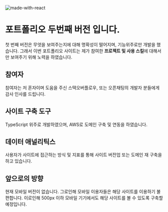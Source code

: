 ![made-with-react](https://github.com/gkseogus/React_MyPortfolioApp_v2.0/assets/76561461/dec43dd4-f37d-4938-bfde-af135aea4954)

# 포트폴리오 두번째 버전 입니다.

첫 번째 버전은 무엇을 보여주는지에 대해 명확성이 떨어지며, 기능위주로만 개발을 했습니다.
그래서 이번 포트폴리오 사이트는 제가 참여한 **프로젝트 및 사용 스킬**에 대해서만 보여주기 위해 노력을 하였습니다.



## 참여자
참여자는 저 혼자이며 도움을 주신 스택오버플로우, 또는 오픈채팅의 개발자 분들에게 감사 인사를 드립니다. 



## 사이트 구축 도구

TypeScript 위주로 개발하였으며, AWS로 도메인 구축 및 연동을 하였습니다.



## 데이터 애널리틱스

사용자가 사이트에 접근하는 방식 및 지표를 통해 사이트 버전업 또는 도메인 재 구축을 하고 있습니다.



## 앞으로의 방향

현재 모바일 버전이 없습니다. 그로인해 모바일 이용자들은 해당 사이트를 이용하기 불편합니다.
이로인해 500px 이하 모바일 기기에서도 해당 사이트를 볼 수 있도록 구축할 예정입니다.
